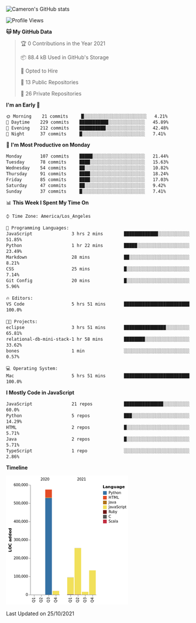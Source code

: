 ![Cameron's GitHub stats](https://github-readme-stats.vercel.app/api?username=gouldcs&show_icons=true&theme=great-gatsby&show_icons=true&count_private=true)


<!--START_SECTION:waka-->
![Profile Views](http://img.shields.io/badge/Profile%20Views-1-blue)

**🐱 My GitHub Data** 

> 🏆 0 Contributions in the Year 2021
 > 
> 📦 88.4 kB Used in GitHub's Storage 
 > 
> 💼 Opted to Hire
 > 
> 📜 13 Public Repositories 
 > 
> 🔑 26 Private Repositories  
 > 
**I'm an Early 🐤** 

```text
🌞 Morning    21 commits     █░░░░░░░░░░░░░░░░░░░░░░░░   4.21% 
🌆 Daytime    229 commits    ███████████░░░░░░░░░░░░░░   45.89% 
🌃 Evening    212 commits    ██████████░░░░░░░░░░░░░░░   42.48% 
🌙 Night      37 commits     █░░░░░░░░░░░░░░░░░░░░░░░░   7.41%

```
📅 **I'm Most Productive on Monday** 

```text
Monday       107 commits    █████░░░░░░░░░░░░░░░░░░░░   21.44% 
Tuesday      78 commits     ████░░░░░░░░░░░░░░░░░░░░░   15.63% 
Wednesday    54 commits     ██░░░░░░░░░░░░░░░░░░░░░░░   10.82% 
Thursday     91 commits     ████░░░░░░░░░░░░░░░░░░░░░   18.24% 
Friday       85 commits     ████░░░░░░░░░░░░░░░░░░░░░   17.03% 
Saturday     47 commits     ██░░░░░░░░░░░░░░░░░░░░░░░   9.42% 
Sunday       37 commits     █░░░░░░░░░░░░░░░░░░░░░░░░   7.41%

```


📊 **This Week I Spent My Time On** 

```text
⌚︎ Time Zone: America/Los_Angeles

💬 Programming Languages: 
JavaScript               3 hrs 2 mins        █████████████░░░░░░░░░░░░   51.85% 
Python                   1 hr 22 mins        █████░░░░░░░░░░░░░░░░░░░░   23.49% 
Markdown                 28 mins             ██░░░░░░░░░░░░░░░░░░░░░░░   8.21% 
CSS                      25 mins             █░░░░░░░░░░░░░░░░░░░░░░░░   7.14% 
Git Config               20 mins             █░░░░░░░░░░░░░░░░░░░░░░░░   5.96%

🔥 Editors: 
VS Code                  5 hrs 51 mins       █████████████████████████   100.0%

🐱‍💻 Projects: 
eclipse                  3 hrs 51 mins       ████████████████░░░░░░░░░   65.81% 
relational-db-mini-stack-1 hr 58 mins        ████████░░░░░░░░░░░░░░░░░   33.62% 
bones                    1 min               ░░░░░░░░░░░░░░░░░░░░░░░░░   0.57%

💻 Operating System: 
Mac                      5 hrs 51 mins       █████████████████████████   100.0%

```

**I Mostly Code in JavaScript** 

```text
JavaScript               21 repos            ███████████████░░░░░░░░░░   60.0% 
Python                   5 repos             ███░░░░░░░░░░░░░░░░░░░░░░   14.29% 
HTML                     2 repos             █░░░░░░░░░░░░░░░░░░░░░░░░   5.71% 
Java                     2 repos             █░░░░░░░░░░░░░░░░░░░░░░░░   5.71% 
TypeScript               1 repo              ░░░░░░░░░░░░░░░░░░░░░░░░░   2.86%

```


**Timeline**

![Chart not found](https://raw.githubusercontent.com/gouldcs/gouldcs/main/charts/bar_graph.png) 


 Last Updated on 25/10/2021
<!--END_SECTION:waka-->

<!--
**gouldcs/gouldcs** is a ✨ _special_ ✨ repository because its `README.md` (this file) appears on your GitHub profile.

Here are some ideas to get you started:

- 🔭 I’m currently working on ...
- 🌱 I’m currently learning ...
- 👯 I’m looking to collaborate on ...
- 🤔 I’m looking for help with ...
- 💬 Ask me about ...
- 📫 How to reach me: ...
- 😄 Pronouns: ...
- ⚡ Fun fact: ...
-->
